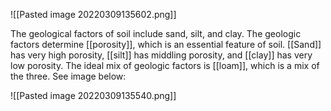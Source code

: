 ![[Pasted image 20220309135602.png]]

The geological factors of soil include sand, silt, and clay. The geologic factors determine [[porosity]], which is an essential feature of soil. [[Sand]] has very high porosity, [[silt]] has middling porosity, and [[clay]] has very low porosity. The ideal mix of geologic factors is [[loam]], which is a mix of the three. See image below:

![[Pasted image 20220309135540.png]]
